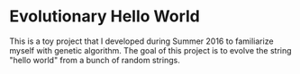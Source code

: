 # Evolutionary Hello World
This is a toy project that I developed during Summer 2016 to familiarize myself with genetic algorithm. The goal of this project is to evolve the string "hello world" from a bunch of random strings.
